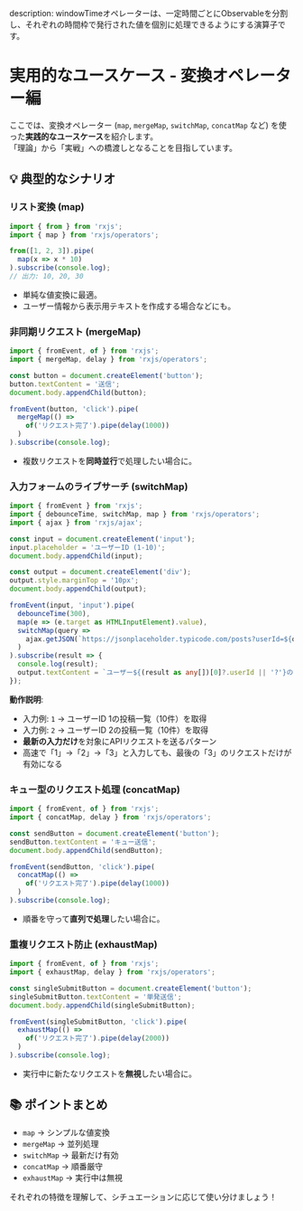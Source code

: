 
description: windowTimeオペレーターは、一定時間ごとにObservableを分割し、それぞれの時間枠で発行された値を個別に処理できるようにする演算子です。


# 実用的なユースケース - 変換オペレーター編

ここでは、変換オペレーター (`map`, `mergeMap`, `switchMap`, `concatMap` など) を使った**実践的なユースケース**を紹介します。  
「理論」から「実戦」への橋渡しとなることを目指しています。



## 💡 典型的なシナリオ

### リスト変換 (map)

```ts
import { from } from 'rxjs';
import { map } from 'rxjs/operators';

from([1, 2, 3]).pipe(
  map(x => x * 10)
).subscribe(console.log);
// 出力: 10, 20, 30
```
- 単純な値変換に最適。
- ユーザー情報から表示用テキストを作成する場合などにも。



### 非同期リクエスト (mergeMap)

```ts
import { fromEvent, of } from 'rxjs';
import { mergeMap, delay } from 'rxjs/operators';

const button = document.createElement('button');
button.textContent = '送信';
document.body.appendChild(button);

fromEvent(button, 'click').pipe(
  mergeMap(() => 
    of('リクエスト完了').pipe(delay(1000))
  )
).subscribe(console.log);
```
- 複数リクエストを**同時並行**で処理したい場合に。


### 入力フォームのライブサーチ (switchMap)

```ts
import { fromEvent } from 'rxjs';
import { debounceTime, switchMap, map } from 'rxjs/operators';
import { ajax } from 'rxjs/ajax';

const input = document.createElement('input');
input.placeholder = 'ユーザーID (1-10)';
document.body.appendChild(input);

const output = document.createElement('div');
output.style.marginTop = '10px';
document.body.appendChild(output);

fromEvent(input, 'input').pipe(
  debounceTime(300),
  map(e => (e.target as HTMLInputElement).value),
  switchMap(query =>
    ajax.getJSON(`https://jsonplaceholder.typicode.com/posts?userId=${query}`)
  )
).subscribe(result => {
  console.log(result);
  output.textContent = `ユーザー${(result as any[])[0]?.userId || '?'}の投稿: ${(result as any[]).length}件`;
});
```

**動作説明**:
- 入力例: `1` → ユーザーID 1の投稿一覧（10件）を取得
- 入力例: `2` → ユーザーID 2の投稿一覧（10件）を取得
- **最新の入力だけ**を対象にAPIリクエストを送るパターン
- 高速で「1」→「2」→「3」と入力しても、最後の「3」のリクエストだけが有効になる



### キュー型のリクエスト処理 (concatMap)

```ts
import { fromEvent, of } from 'rxjs';
import { concatMap, delay } from 'rxjs/operators';

const sendButton = document.createElement('button');
sendButton.textContent = 'キュー送信';
document.body.appendChild(sendButton);

fromEvent(sendButton, 'click').pipe(
  concatMap(() => 
    of('リクエスト完了').pipe(delay(1000))
  )
).subscribe(console.log);
```
- 順番を守って**直列で処理**したい場合に。



### 重複リクエスト防止 (exhaustMap)

```ts
import { fromEvent, of } from 'rxjs';
import { exhaustMap, delay } from 'rxjs/operators';

const singleSubmitButton = document.createElement('button');
singleSubmitButton.textContent = '単発送信';
document.body.appendChild(singleSubmitButton);

fromEvent(singleSubmitButton, 'click').pipe(
  exhaustMap(() => 
    of('リクエスト完了').pipe(delay(2000))
  )
).subscribe(console.log);
```
- 実行中に新たなリクエストを**無視**したい場合に。



## 📚 ポイントまとめ

- `map` → シンプルな値変換
- `mergeMap` → 並列処理
- `switchMap` → 最新だけ有効
- `concatMap` → 順番厳守
- `exhaustMap` → 実行中は無視

それぞれの特徴を理解して、シチュエーションに応じて使い分けましょう！


